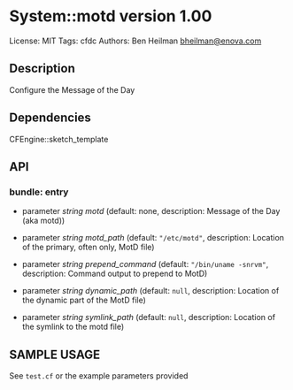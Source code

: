 # System::motd version 1.00

License: MIT
Tags: cfdc
Authors: Ben Heilman <bheilman@enova.com>

## Description
Configure the Message of the Day

## Dependencies
CFEngine::sketch_template

## API
### bundle: entry
* parameter _string_ *motd* (default: none, description: Message of the Day (aka motd))

* parameter _string_ *motd_path* (default: `"/etc/motd"`, description: Location of the primary, often only, MotD file)

* parameter _string_ *prepend_command* (default: `"/bin/uname -snrvm"`, description: Command output to prepend to MotD)

* parameter _string_ *dynamic_path* (default: `null`, description: Location of the dynamic part of the MotD file)

* parameter _string_ *symlink_path* (default: `null`, description: Location of the symlink to the motd file)


## SAMPLE USAGE
See `test.cf` or the example parameters provided

